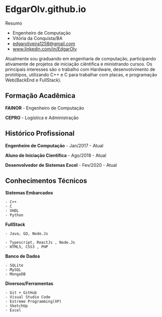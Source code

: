 # EdgarOlv.github.io

Resumo

- Engenheiro de Computação
- Vitória da Conquista/BA
- edgaroliveira1258@gmail.com
- www.linkedin.com/in/EdgarOlv

Atualmente sou graduando em engenharia de computação, participando ativamente de projetos de iniciação ciêntifica e ministrando cursos. Os principais interesses são o trabalho com Hardware, desenvolvimento de protótipos, utilizando C++ e C para trabalhar com placas, e programação Web(BackEnd e FullStack).

## Formação Acadêmica

**FAINOR** - Engenheiro de Computação

**CEPRO** - Logística e Administração


## Histórico Profissional

**Engenheiro de Computação** - Jan/2017 - Atual

**Aluno de Iniciação Cientifica** - Ago/2018 - Atual

**Desenvolvedor de Sistemas Excel** - Fev/2020 - Atual

## Conhecimentos Técnicos

**Sistemas Embarcados**

    - C++
    - C
    - VHDL
    - Python

**FullStack**

    - Java, GO, Node.Js

    - Typescript, ReactJs , Node.Js
    - HTML5, CSS3 , PHP

**Banco de Dados**

    - SQLite
    - MySQL
    - MongoDB

**Diversos/Ferramentas**

    - Git + GitHub
    - Visual Studio Code
    - Extreme Programming(XP)
    - SketchUp
    - Excel
